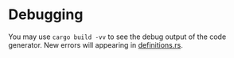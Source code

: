 # Debugging

You may use `cargo build -vv` to see the debug output of the code generator.
New errors will appearing in
[definitions.rs](crates/zksync_error/src/error/definitions.rs).
